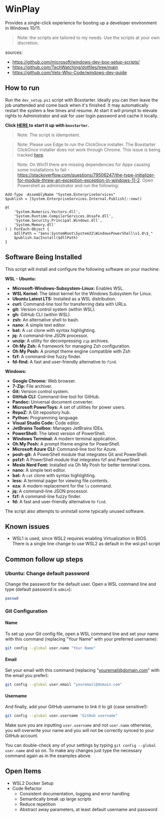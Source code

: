 # WinPlay

Provides a single-click experience for booting up a developer environment in Windows 10/11.
> Note: the scripts are tailored to my needs. Use the scripts at your own discretion.

sources:
* https://github.com/microsoft/windows-dev-box-setup-scripts/
* https://github.com/TechWatching/dotfiles/tree/main
* https://github.com/Vets-Who-Code/windows-dev-guide

## How to run

Run the `dev_setup.ps1` script with Boxstarter. Ideally you can then leave the job unattended and come back when it's finished. It may automatically restart the system a few times and resume. At start it will prompt to elevate rights to Administrator and ask for user login password and cache it locally.

**Click <a href='http://boxstarter.org/package/url?https://raw.githubusercontent.com/predragstefanovic/winplay/main/dev_setup.ps1'> HERE </a> to start it up with `boxstarter`.** 

> Note: The script is idempotent.

> Note: Please use Edge to run the ClickOnce installer. The Boxstarter ClickOnce installer does not work through Chrome. This issue is being tracked [here](https://github.com/chocolatey/boxstarter/issues/345).

> Note: On Win11 there are missing dependencies for Appx causing some installations to fail - https://stackoverflow.com/questions/79506247/the-type-initializer-for-module-threw-an-exception-exception-in-windows-11-2. Open Powershell as administrator and run the following:
```
Add-Type -AssemblyName "System.EnterpriseServices"
$publish = [System.EnterpriseServices.Internal.Publish]::new()

@(
    'System.Numerics.Vectors.dll',
    'System.Runtime.CompilerServices.Unsafe.dll',
    'System.Security.Principal.Windows.dll',
    'System.Memory.dll'
) | ForEach-Object {
    $dllPath = "$env:SystemRoot\System32\WindowsPowerShell\v1.0\$_"
    $publish.GacInstall($dllPath)
}
```

## Software Being Installed

This script will install and configure the following software on your machine:

**WSL - Ubuntu:**
*   **Microsoft-Windows-Subsystem-Linux:** Enables WSL.
*   **WSL Kernel:** The latest kernel for the Windows Subsystem for Linux.
*   **Ubuntu Latest LTS:** Installed as a WSL distribution.
*   **curl:** Command-line tool for transferring data with URLs.
*   **git:** Version control system (within WSL).
*   **gh:** GitHub CLI (within WSL).
*   **zsh:** An alternative shell to bash.
*   **nano:** A simple text editor.
*   **bat:** A `cat` clone with syntax highlighting.
*   **jq:** A command-line JSON processor.
*   **unzip:** A utility for decompressing `zip` archives.
*   **Oh My Zsh:** A framework for managing Zsh configuration.
*   **Oh My Posh:** A prompt theme engine compatible with Zsh
*   **fzf:** A command-line fuzzy finder.
*   **fd-find:** A fast and user-friendly alternative to `find`.

**Windows:**
*   **Google Chrome:** Web browser.
*   **7-Zip:** File archiver.
*   **Git:** Version control system.
*   **GitHub CLI:** Command-line tool for GitHub.
*   **Pandoc:** Universal document converter.
*   **Microsoft PowerToys:** A set of utilities for power users.
*   **RepoZ:** A Git repository hub.
*   **Python:** Programming language.
*   **Visual Studio Code:** Code editor.
*   **JetBrains Toolbox:** Manages JetBrains IDEs.
*   **PowerShell:** The latest version of PowerShell.
*   **Windows Terminal:** A modern terminal application.
*   **Oh My Posh:** A prompt theme engine for PowerShell.
*   **Microsoft Azure CLI:** Command-line tool for Azure.
*   **posh-git:** A PowerShell module that integrates Git and PowerShell.
*   **psfzf:** A PowerShell module that integrates fzf and PowerShell
*   **Meslo Nerd Font:** Installed via Oh My Posh for better terminal icons.
*   **nano:** A simple text editor.
*   **bat:** A `cat` clone with syntax highlighting.
*   **less:** A terminal pager for viewing file contents.
*   **eza:** A modern replacement for the `ls` command.
*   **jq:** A command-line JSON processor.
*   **fzf:** A command-line fuzzy finder.
*   **fd:** A fast and user-friendly alternative to `find`.

The script also attempts to uninstall some typically unused software.

## Known issues
- WSL1 is used, since WSL2 requires enabling Virtualization in BIOS. There is a single line change to use WSL2 as default in the wsl.ps1 script

## Common follow up steps

### Ubuntu: Change default password

Change the password for the default user. Open a WSL command line and type (default password is `admin`):

```sh
passwd
```

### Git Configuration

#### Name

To set up your Git config file, open a WSL command line and set your name with this command (replacing "Your Name" with your preferred username):

```sh
git config --global user.name "Your Name"
```

#### Email

Set your email with this command (replacing "youremail@domain.com" with the email you prefer):

```sh
git config --global user.email "youremail@domain.com"
```

#### Username

And finally, add your GitHub username to link it to git (case sensitive!):

```sh
git config --global user.username "GitHub username"
```

Make sure you are inputting `user.username` and not `user.name` otherwise, you will overwrite your name and you will not be correctly synced to your GitHub account.

You can double-check any of your settings by typing `git config --global user.name` and so on. To make any changes just type the necessary command again as in the examples above.

## Open Items

* WSL2 Docker Setup
* Code Refactor
    * Consistent documentation, logging and error handling
    * Semantically break up large scripts
    * Reduce repetition
    * Abstract away parameters, at least default username and password